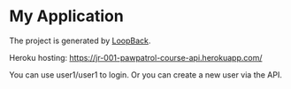 # My Application

The project is generated by [LoopBack](http://loopback.io).

Heroku hosting: https://jr-001-pawpatrol-course-api.herokuapp.com/

You can use user1/user1 to login. Or you can create a new user via the API.

